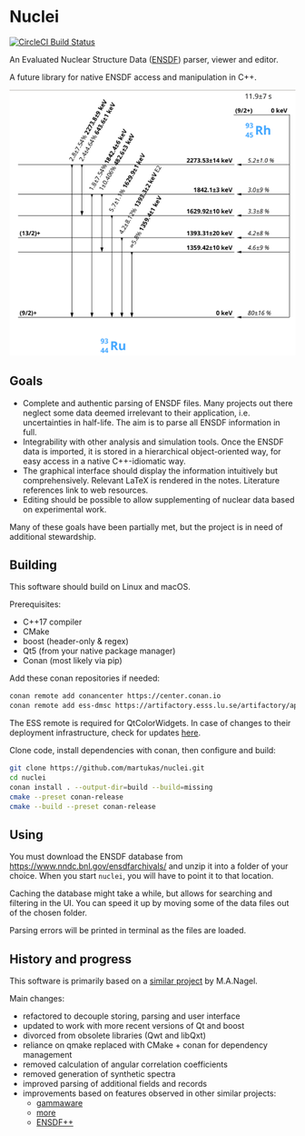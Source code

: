 # Nuclei
[![CircleCI Build Status](https://circleci.com/gh/martukas/nuclei.svg?style=shield)](https://circleci.com/gh/martukas/nuclei/tree/master)

An Evaluated Nuclear Structure Data
([ENSDF](https://www.nndc.bnl.gov/ensdf/)) 
parser, viewer and editor.

A future library for native ENSDF access and manipulation in C++.

![screenshot](documentation/Ru93EC.png)

## Goals
* Complete and authentic parsing of ENSDF files. Many projects out there neglect some data
deemed irrelevant to their application, i.e. uncertainties in half-life. The aim is to parse
all ENSDF information in full.
* Integrability with other analysis and simulation tools. Once the ENSDF data is imported,
it is stored in a hierarchical object-oriented way, for easy access in a native
C++-idiomatic way.
* The graphical interface should display the information intuitively but comprehensively.
Relevant LaTeX is rendered in the notes. Literature references link to web resources.
* Editing should be possible to allow supplementing of nuclear data based on experimental work.

Many of these goals have been partially met, but the project is in need of additional stewardship.

## Building

This software should build on Linux and macOS.

Prerequisites:
* C++17 compiler
* CMake
* boost (header-only & regex)
* Qt5 (from your native package manager)
* Conan (most likely via pip)

Add these conan repositories if needed:
```bash
conan remote add conancenter https://center.conan.io
conan remote add ess-dmsc https://artifactory.esss.lu.se/artifactory/api/conan/ecdc-conan-release
```

The ESS remote is required for QtColorWidgets. In case of changes to their deployment infrastructure, check for updates [here](https://github.com/ess-dmsc/conan-configuration).

Clone code, install dependencies with conan, then configure and build:
```bash
git clone https://github.com/martukas/nuclei.git
cd nuclei
conan install . --output-dir=build --build=missing
cmake --preset conan-release
cmake --build --preset conan-release
```

## Using

You must download the ENSDF database from https://www.nndc.bnl.gov/ensdfarchivals/ and unzip it into a folder of your choice. When you start `nuclei`, you will have to point it to that location.

Caching the database might take a while, but allows for searching and filtering in the UI. You can speed it up by moving some of the data files out of the chosen folder.

Parsing errors will be printed in terminal as the files are loaded.

## History and progress

This software is primarily based on a
[similar project](https://sourceforge.net/projects/nuclei/)
by M.A.Nagel.

Main changes:
* refactored to decouple storing, parsing and user interface
* updated to work with more recent versions of Qt and boost
* divorced from obsolete libraries (Qwt and libQxt)
* reliance on qmake replaced with CMake + conan for dependency management
* removed calculation of angular correlation coefficients
* removed generation of synthetic spectra
* improved parsing of additional fields and records
* improvements based on features observed in other similar projects:
    - [gammaware](https://gitlab.in2p3.fr/IPNL_GAMMA/gammaware)
    - [more](http://more.sourceforge.net/)
    - [ENSDF++](http://fy.chalmers.se/subatom/kand/2012/precalib/ENSDF++/index.html)
